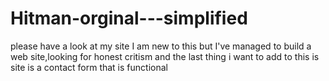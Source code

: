 # Hitman-orginal---simplified
please have a look at my site I am new to this but I've managed to build a web site,looking for honest critism and the last thing i want to add to this is site is a contact form that is functional
